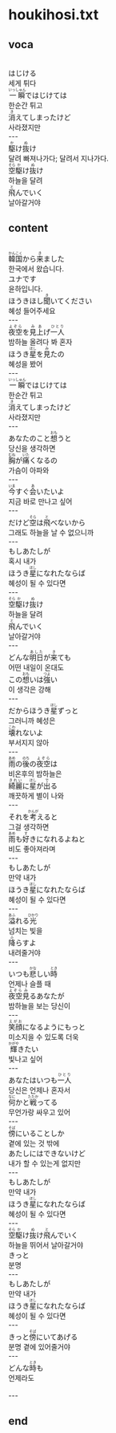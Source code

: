 <h1>houkihosi.txt</h1>
<h2>voca</h2><br>
はじける<br>
세게 튀다<br>
<Ruby>一瞬<rt>いっしゅん</rt></Ruby>ではじけては<br>
한순간 튀고<br>
<Ruby>消<rt>き</rt></Ruby>えてしまったけど<br>
사라졌지만<br>
---<br>
<Ruby>駆<rt>か</rt></Ruby>け<Ruby>抜<rt>ぬ</rt></Ruby>け<br>
달려 빠져나가다; 달려서 지나가다.<br>
<Ruby>空<rt>そら</rt></Ruby><Ruby>駆<rt>か</rt></Ruby>け<Ruby>抜<rt>ぬ</rt></Ruby>け<br>
하늘을 달려<br>
<Ruby>飛<rt>と</rt></Ruby>んでいく<br>
날아갈거야<br>
<h2>content</h2><br>
<Ruby>韓国<rt>かんこく</rt></Ruby>から<Ruby>来<rt>き</rt></Ruby>ました<br>
한국에서 왔습니다.<br>
ユナです<br>
윤하입니다.<br>
ほうきほし<Ruby>聞<rt>き</rt></Ruby>いてください<br>
혜성 들어주세요<br>
---<br>
<Ruby>夜空<rt>よぞら</rt></Ruby>を<Ruby>見上<rt>みあ</rt></Ruby>げ<Ruby>一人<rt>ひとり</rt></Ruby><br>
밤하늘 올려다 봐 혼자<br>
ほうき<Ruby>星<rt>ほし</rt></Ruby>を<Ruby>見<rt>み</rt></Ruby>たの<br>
혜성을 봤어<br>
---<br>
<Ruby>一瞬<rt>いっしゅん</rt></Ruby>ではじけては<br>
한순간 튀고<br>
<Ruby>消<rt>き</rt></Ruby>えてしまったけど<br>
사라졌지만<br>
---<br>
あなたのこと<Ruby>想<rt>おも</rt></Ruby>うと<br>
당신을 생각하면<br>
<Ruby>胸<rt>むね</rt></Ruby>が<Ruby>痛<rt>いた</rt></Ruby>くなるの<br>
가슴이 아파와<br>
---<br>
<Ruby>今<rt>いま</rt></Ruby>すぐ<Ruby>会<rt>あ</rt></Ruby>いたいよ<br>
지금 바로 만나고 싶어<br>
---<br>
だけど<Ruby>空<rt>そら</rt></Ruby>は<Ruby>飛<rt>と</rt></Ruby>べないから<br>
그래도 하늘을 날 수 없으니까<br>
---<br>
もしあたしが<br>
혹시 내가<br>
ほうき<Ruby>星<rt>ほし</rt></Ruby>になれたならば<br>
혜성이 될 수 있다면<br>
---<br>
<Ruby>空<rt>そら</rt></Ruby><Ruby>駆<rt>か</rt></Ruby>け<Ruby>抜<rt>ぬ</rt></Ruby>け<br>
하늘을 달려<br>
<Ruby>飛<rt>と</rt></Ruby>んでいく<br>
날아갈거야<br>
---<br>
どんな<Ruby>明日<rt>あした</rt></Ruby>が<Ruby>来<rt>き</rt></Ruby>ても<br>
어떤 내일이 온대도<br>
この<Ruby>想<rt>おも</rt></Ruby>いは<Ruby>強<rt>つよ</rt></Ruby>い<br>
이 생각은 강해<br>
---<br>
だからほうき<Ruby>星<rt>ほし</rt></Ruby>ずっと<br>
그러니까 혜성은<br>
<Ruby>壊<rt>こわ</rt></Ruby>れないよ<br>
부서지지 않아<br>
---<br>
<Ruby>雨<rt>あめ</rt></Ruby>の<Ruby>後<rt>のち</rt></Ruby>の<Ruby>夜空<rt>よぞら</rt></Ruby>は<br>
비온후의 밤하늘은<br>
<Ruby>綺麗<rt>きれい</rt></Ruby>に<Ruby>星<rt>ほし</rt></Ruby>が<Ruby>出<rt>で</rt></Ruby>る<br>
깨끗하게 별이 나와<br>
---<br>
それを<Ruby>考<rt>かんが</rt></Ruby>えると<br>
그걸 생각하면<br>
<Ruby>雨<rt>あめ</rt></Ruby>も<Ruby>好<rt>す</rt></Ruby>きになれるよねと<br>
비도 좋아져라며<br>
---<br>
もしあたしが<br>
만약 내가<br>
ほうき<Ruby>星<rt>ほし</rt></Ruby>になれたならば<br>
혜성이 될 수 있다면<br>
---<br>
<Ruby>溢<rt>あふ</rt></Ruby>れる<Ruby>光<rt>ひかり</rt></Ruby><br>
넘치는 빛을<br>
<Ruby>降<rt>ふ</rt></Ruby>らすよ<br>
내려줄거야<br>
---<br>
いつも<Ruby>悲<rt>かな</rt></Ruby>しい<Ruby>時<rt>とき</rt></Ruby><br>
언제나 슬플 때<br>
<Ruby>夜空<rt>よぞら</rt></Ruby><Ruby>見<rt>み</rt></Ruby>るあなたが<br>
밤하늘을 보는 당신이<br>
---<br>
<Ruby>笑顔<rt>えがお</rt></Ruby>になるようにもっと<br>
미소지을 수 있도록 더욱<br>
<Ruby>輝<rt>かがや</rt></Ruby>きたい<br>
빛나고 싶어<br>
---<br>
あなたはいつも<Ruby>一人<rt>ひとり</rt></Ruby><br>
당신은 언제나 혼자서<br>
<Ruby>何<rt>なに</rt></Ruby>かと<Ruby>戦<rt>たたか</rt></Ruby>ってる<br>
무언가랑 싸우고 있어<br>
---<br>
<Ruby>傍<rt>そば</rt></Ruby>にいることしか<br>
곁에 있는 것 밖에<br>
あたしにはできないけど<br>
내가 할 수 있는게 없지만<br>
---<br>
もしあたしが<br>
만약 내가<br>
ほうき<Ruby>星<rt>ほし</rt></Ruby>になれたならば<br>
혜성이 될 수 있다면<br>
---<br>
<Ruby>空<rt>そら</rt></Ruby><Ruby>駆<rt>か</rt></Ruby>け<Ruby>抜<rt>ぬ</rt></Ruby>け<Ruby>飛<rt>と</rt></Ruby>んでいく<br>
하늘을 뛰어서 날아갈거야<br>
きっと<br>
분명<br>
---<br>
もしあたしが<br>
만약 내가<br>
ほうき<Ruby>星<rt>ほし</rt></Ruby>になれたならば<br>
혜성이 될 수 있다면<br>
---<br>
きっと<Ruby>傍<rt>そば</rt></Ruby>にいてあげる<br>
분명 곁에 있어줄거야<br>
---<br>
どんな<Ruby>時<rt>とき</rt></Ruby>も<br>
언제라도<br>
<br>---
<h2>end</h2>